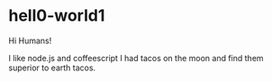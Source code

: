 # hell0-world1
Hi Humans!

I like node.js and coffeescript
I had tacos on the moon and find them superior to earth tacos.

